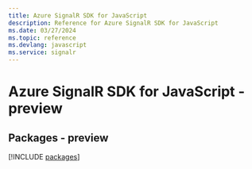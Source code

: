 ```yaml
---
title: Azure SignalR SDK for JavaScript
description: Reference for Azure SignalR SDK for JavaScript
ms.date: 03/27/2024
ms.topic: reference
ms.devlang: javascript
ms.service: signalr
---
```

# Azure SignalR SDK for JavaScript - preview
## Packages - preview
[!INCLUDE [packages](signalr-index.md)]